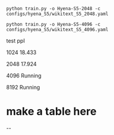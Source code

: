 ```commandline
python train.py -o Hyena-S5-2048 -c configs/hyena_S5/wikitext_S5_2048.yaml

python train.py -o Hyena-S5-4096 -c configs/hyena_S5/wikitext_S5_4096.yaml
```

test ppl

1024
18.433

2048
17.924

4096
Running

8192
Running

# make a table here

--

